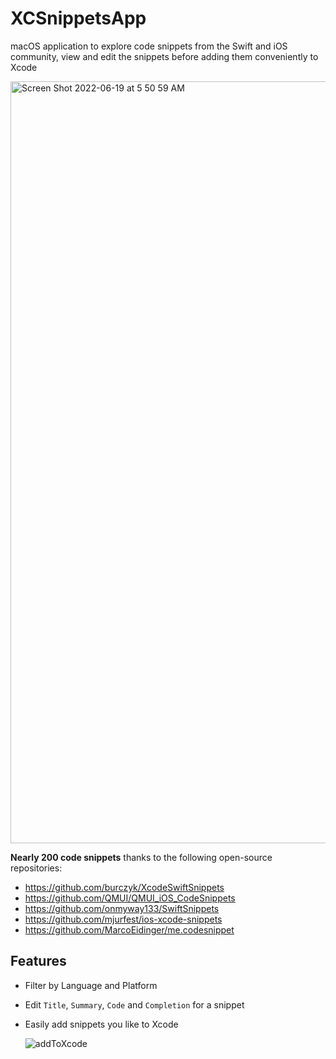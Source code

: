 # XCSnippetsApp
macOS application to explore code snippets from the Swift and iOS community, view and edit the snippets before adding them conveniently to Xcode 

<img width="1219" alt="Screen Shot 2022-06-19 at 5 50 59 AM" src="https://user-images.githubusercontent.com/4176826/174482004-c14395b6-9021-4cb6-b80a-a743fdb94224.png">

**Nearly 200 code snippets** thanks to the following open-source repositories:
- https://github.com/burczyk/XcodeSwiftSnippets
- https://github.com/QMUI/QMUI_iOS_CodeSnippets
- https://github.com/onmyway133/SwiftSnippets
- https://github.com/mjurfest/ios-xcode-snippets
- https://github.com/MarcoEidinger/me.codesnippet

## Features

- Filter by Language and Platform
- Edit `Title`, `Summary`, `Code` and `Completion` for a snippet
- Easily add snippets you like to Xcode

  ![addToXcode](https://user-images.githubusercontent.com/4176826/174482001-6d3eacf4-34a8-4554-bde6-6cc8122bd1da.gif)
